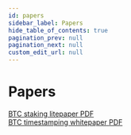 ```yaml
---
id: papers
sidebar_label: Papers
hide_table_of_contents: true
pagination_prev: null
pagination_next: null
custom_edit_url: null
---
```


# Papers

<div class="pdf-banner">
  <a class="pdf-link" target="\_blank" href={require('./assets/btc_staking_litepaper.pdf').default}>
    <span class="pdf-text">BTC staking litepaper</span>
    <span class="pdf-icon">PDF</span>
  </a>
</div>

<div class="pdf-banner">
  <a class="pdf-link" target="\_blank" href="https://arxiv.org/pdf/2207.08392.pdf">
    <span class="pdf-text">BTC timestamping whitepaper</span>
    <span class="pdf-icon">PDF</span>
  </a>
</div>